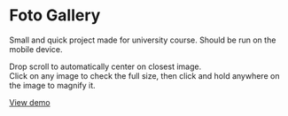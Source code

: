 # Foto Gallery

Small and quick project made for university course. Should be run on the mobile device.  
  
Drop scroll to automatically center on closest image.  
Click on any image to check the full size, then click and hold anywhere on the image to magnify it.  
  
[View demo](https://nilphym.github.io/PAM-Foto-Gallery)
